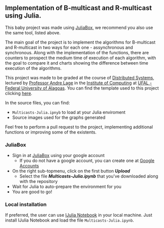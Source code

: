 ## Implementation of B-multicast and R-multicast using Julia.

This baby project was made using <a href="https://juliabox.org" target="_blank">JuliaBox</a>, we recommend you also use the same tool, listed above.

The main goal of the project is to implement the algorithms for B-multicast and R-multicast in two ways for
each one - assynchronous and synchronous. Along with the implementation of the functions, there are counters
to prospect the medium time of execution of each algorithm, with the goal to compare it and charts showing the difference between time execution of the algorithms.

This project was made to be graded at the course of <a href="https://sites.google.com/a/ic.ufal.br/andrelage/home/lectures/2015-2" target="_blank">Distributed Systems</a>, lectured by <a href="https://github.com/proflage/" target="_blank">Professor Andre Lage</a> in the <a href="http://www.ic.ufal.br" target="_blank">Institute of Computing</a> at <a href="http://www.ufal.edu.br" target="_blank">UFAL - Federal University of Alagoas</a>. You can find the template used to this project clicking <a href="https://github.com/proflage/teaching/tree/master/2015.2-SD-trabalho-pratico" target="_blank">here</a>.

In the source files, you can find:

- `Multicasts-Julia.ipnyb` to load at your Julia enviroment
- Source images used for the graphs generated

Feel free to perform a pull request to the project, implementing additional functions or improving some of the existents.

### JuliaBox

<ul>
	<li>Sign in at <a href="https://juliabox.org" target="_blank">JuliaBox</a> using your google account
		<ul>
 			<li>If you do not have a google account, you can create one at <a href="https://accounts.google.com/sigNup" target="_blank">Google Accounts</a></li>
 		</ul></li>
 	<li>On the right sub-topmenu, click on the first button <b><i>Upload</i></b>
 		<ul>
 			<li>Select the file <b><i>Multicasts-Julia.ipynb</b></i> that you've downloaded along with the repository</li>
 		</ul></li>
	<li>Wait for Julia to auto-prepare the environment for you</li>
 	<li>You are good to go!</li>
 </ul>

### Local installation

If preferred, the user can use [IJulia Notebook](https://github.com/JuliaLang/IJulia.jl) in your local machine.
Just install IJulia Notebook and load the file `Multicasts-Julia.ipynb`. 

